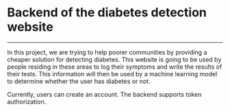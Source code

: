 <h1>Backend of the diabetes detection website</h1>
<hr>
<p>In this project, we are trying to help poorer communities by providing a cheaper solution for detecting diabetes. This website is going to be used by people residing in these areas to log their symptoms and write the results of their tests. This information will then be used by a machine learning model to determine whether the user has diabetes or not.</p>
<p>Currently, users can create an account. The backend supports token authorization.</p>
